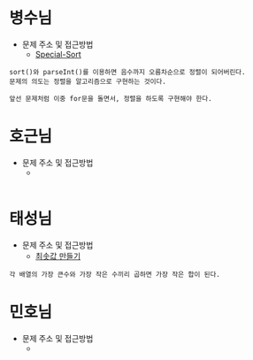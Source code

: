 # 병수님

- 문제 주소 및 접근방법
  - [Special-Sort]()

```text
sort()와 parseInt()를 이용하면 음수까지 오름차순으로 정렬이 되어버린다.
문제의 의도는 정렬을 알고리즘으로 구현하는 것이다.

앞선 문제처럼 이중 for문을 돌면서, 정렬을 하도록 구현해야 한다.
```

# 호근님

- 문제 주소 및 접근방법
  - []()

```text

```

# 태성님

- 문제 주소 및 접근방법
  - [최솟값 만들기](https://school.programmers.co.kr/learn/courses/30/lessons/12941)

```text
각 배열의 가장 큰수와 가장 작은 수끼리 곱하면 가장 작은 합이 된다.
```

# 민호님

- 문제 주소 및 접근방법
  - []()

```text

```
